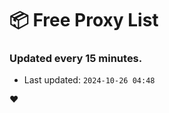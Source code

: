 # :package: Free Proxy List
### Updated every 15 minutes.

- Last updated: `2024-10-26 04:48`

:heart:

